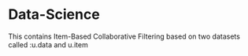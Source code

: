 # Data-Science
This contains Item-Based Collaborative Filtering based on two datasets called :u.data and u.item
